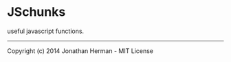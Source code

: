 JSchunks
========

useful javascript functions.

___
Copyright (c) 2014 Jonathan Herman - MIT License
